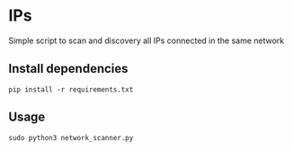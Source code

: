 # IPs

Simple script to scan and discovery all IPs connected in the same network

## Install dependencies

```
pip install -r requirements.txt
```

## Usage

```
sudo python3 network_scanner.py
```
